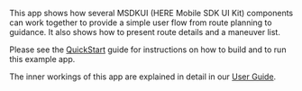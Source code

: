 This app shows how several MSDKUI (HERE Mobile SDK UI Kit) components can work together to provide a simple user flow from route planning to guidance. It also shows how to present route details and a maneuver list.

Please see the [QuickStart](../../Guides/QuickStart.md) guide for instructions on how to build and to run this example app.

The inner workings of this app are explained in detail in our [User Guide](../../Guides/UserGuide.md).
